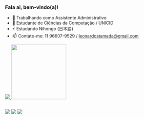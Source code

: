 ### Fala ai, bem-vindo(a)!

- 🔭 Trabalhando como Assistente Administrativo
- 🌱 Estudante de Ciências da Computação / UNICID
- ⚡ Estudando Nihongo (日本語)
- 📫 Contate-me: 11 96607-9529 / leonardostamada@gmail.com

<div>
   <a href="https://github.com/leonardoshigueo">
   <img height"180em" src="https://github-readme-stats.vercel.app/api?username=leonardoshigueo&show_icons=true&theme=dark&include_all_comits=true&count_private=true"/>
   <img height="180cm" src="https://github-readme-stats.vercel.app/api/top-langs/?username=leonardoshigueo&layout=compact&langs_count=16&theme=dark"/>
</div>

##

<div>
   <a href="https://www.facebook.com/leonardo.shigueo.16/" target="_blank"><img src="https://img.shields.io/badge/Facebook-1877F2?style=for-the-badge&logo=facebook&logoColor=white"target="_blank"></a>
   <a href="https://www.instagram.com/leonardo.shigueo/" target="_blank"><img src="https://img.shields.io/badge/Instagram-E4405F?style=for-the-badge&logo=instagram&logoColor=white"target="_blank"></a>
   <a href="https://wa.me/5511966079529/" target="_blank"><img src="https://img.shields.io/badge/WhatsApp-25D366?style=for-the-badge&logo=whatsapp&logoColor=white"target="_blank"></a>
</div>
